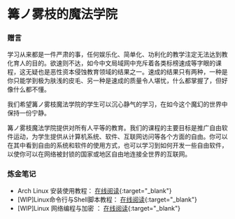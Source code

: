 # 篝ノ雾枝的魔法学院

### 赠言

学习从来都是一件严肃的事，任何娱乐化、简单化、功利化的教学注定无法达到教化育人的目的。欲速则不达，如今中文局域网中充斥着各类标榜速成等字眼的课程，这无疑也是恶性资本侵蚀教育领域的结果之一。速成的结果只有两种，一种是你只能学到极为肤浅的皮毛、另一种是速成的质量令人堪忧，什么都掌握了，但好像什么都不懂。

我们希望篝ノ雾枝魔法学院的学生可以沉心静气的学习，在如今这个魔幻的世界中保持一份宁静。

篝ノ雾枝魔法学院提供对所有人平等的教育。我们的课程的主要目标是推广自由软件运动，为学生提供从计算机系统、软件、互联网访问等各个方面的自由。你可以在其中看到自由的系统和软件的使用方式，也可以学习到如何开发一些自由软件，以使你可以在网络被封锁的国家或地区自由地连接全世界的互联网。

### 炼金笔记

- Arch Linux 安装使用教程： [在线阅读](https://archlinuxstudio.github.io/ArchLinuxTutorial/#/){:target="_blank"}
- [WIP]Linux命令行与Shell脚本教程： [在线阅读](https://archlinuxstudio.github.io/ShellTutorial/#/){:target="_blank"}
- [WIP]Linux 网络编程与加密 ： [在线阅读](https://archlinuxstudio.github.io/LinuxNetworkProgrammingAndEncryption/#/){:target="_blank"}
